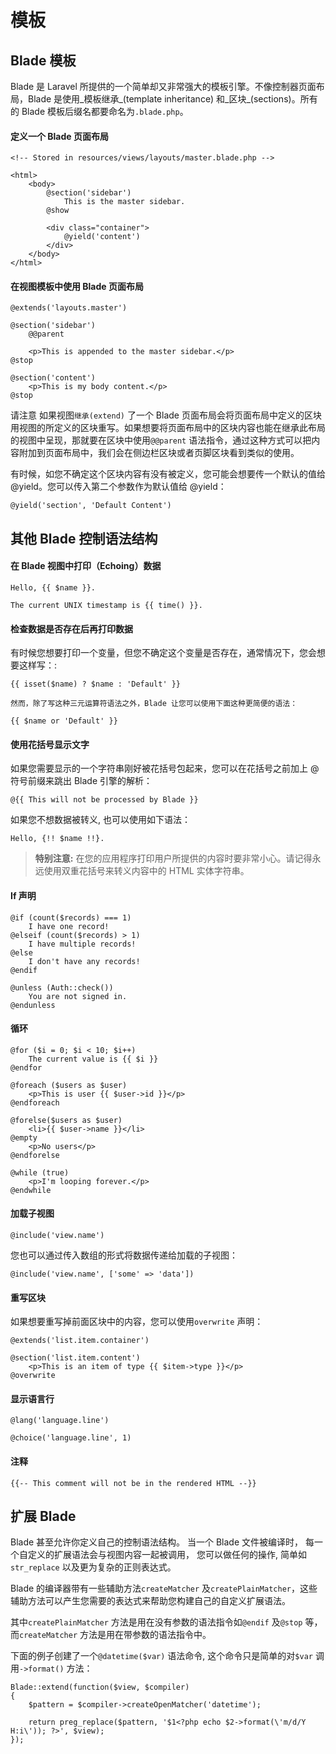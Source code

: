 # 模板

## Blade 模板

Blade 是 Laravel 所提供的一个简单却又非常强大的模板引擎。不像控制器页面布局，Blade 是使用_模板继承_(template inheritance) 和_区块_(sections)。所有的 Blade 模板后缀名都要命名为`.blade.php`。

#### 定义一个 Blade 页面布局

```
<!-- Stored in resources/views/layouts/master.blade.php -->

<html>
    <body>
        @section('sidebar')
            This is the master sidebar.
        @show

        <div class="container">
            @yield('content')
        </div>
    </body>
</html>
```

#### 在视图模板中使用 Blade 页面布局

```
@extends('layouts.master')

@section('sidebar')
    @@parent

    <p>This is appended to the master sidebar.</p>
@stop

@section('content')
    <p>This is my body content.</p>
@stop
```

请注意 如果视图`继承(extend)` 了一个 Blade 页面布局会将页面布局中定义的区块用视图的所定义的区块重写。如果想要将页面布局中的区块内容也能在继承此布局的视图中呈现，那就要在区块中使用`@@parent` 语法指令，通过这种方式可以把内容附加到页面布局中，我们会在侧边栏区块或者页脚区块看到类似的使用。

有时候，如您不确定这个区块内容有没有被定义，您可能会想要传一个默认的值给 @yield。您可以传入第二个参数作为默认值给 @yield：

```
@yield('section', 'Default Content')
```

## 其他 Blade 控制语法结构

#### 在 Blade 视图中打印（Echoing）数据

```
Hello, {{ $name }}.

The current UNIX timestamp is {{ time() }}.
```

#### 检查数据是否存在后再打印数据

有时候您想要打印一个变量，但您不确定这个变量是否存在，通常情况下，您会想要这样写：:

```
{{ isset($name) ? $name : 'Default' }}

然而，除了写这种三元运算符语法之外，Blade 让您可以使用下面这种更简便的语法：

{{ $name or 'Default' }}
```

#### 使用花括号显示文字

如果您需要显示的一个字符串刚好被花括号包起来，您可以在花括号之前加上 @ 符号前缀来跳出 Blade 引擎的解析：

```
@{{ This will not be processed by Blade }}
```

如果您不想数据被转义, 也可以使用如下语法：

```
Hello, {!! $name !!}.
```

> **特别注意:** 在您的应用程序打印用户所提供的内容时要非常小心。请记得永远使用双重花括号来转义内容中的 HTML 实体字符串。

#### If 声明

```
@if (count($records) === 1)
    I have one record!
@elseif (count($records) > 1)
    I have multiple records!
@else
    I don't have any records!
@endif

@unless (Auth::check())
    You are not signed in.
@endunless
```

#### 循环

```
@for ($i = 0; $i < 10; $i++)
    The current value is {{ $i }}
@endfor

@foreach ($users as $user)
    <p>This is user {{ $user->id }}</p>
@endforeach

@forelse($users as $user)
    <li>{{ $user->name }}</li>
@empty
    <p>No users</p>
@endforelse

@while (true)
    <p>I'm looping forever.</p>
@endwhile
```

#### 加载子视图

```
@include('view.name')
```

您也可以通过传入数组的形式将数据传递给加载的子视图：

```
@include('view.name', ['some' => 'data'])
```

#### 重写区块

如果想要重写掉前面区块中的内容，您可以使用`overwrite` 声明：

```
@extends('list.item.container')

@section('list.item.content')
    <p>This is an item of type {{ $item->type }}</p>
@overwrite
```

#### 显示语言行

```
@lang('language.line')

@choice('language.line', 1)
```

#### 注释

```
{{-- This comment will not be in the rendered HTML --}}
```

## 扩展 Blade

Blade 甚至允许你定义自己的控制语法结构。 当一个 Blade 文件被编译时， 每一个自定义的扩展语法会与视图内容一起被调用， 您可以做任何的操作, 简单如`str_replace` 以及更为复杂的正则表达式。

Blade 的编译器带有一些辅助方法`createMatcher` 及`createPlainMatcher`，这些辅助方法可以产生您需要的表达式来帮助您构建自己的自定义扩展语法。

其中`createPlainMatcher` 方法是用在没有参数的语法指令如`@endif` 及`@stop` 等， 而`createMatcher` 方法是用在带参数的语法指令中。

下面的例子创建了一个`@datetime($var)` 语法命令, 这个命令只是简单的对`$var` 调用`->format()` 方法：

```
Blade::extend(function($view, $compiler)
{
    $pattern = $compiler->createOpenMatcher('datetime');

    return preg_replace($pattern, '$1<?php echo $2->format(\'m/d/Y H:i\')); ?>', $view);
});
```